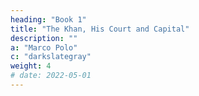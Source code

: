 ```yaml
---
heading: "Book 1"
title: "The Khan, His Court and Capital"
description: ""
a: "Marco Polo"
c: "darkslategray"
weight: 4
# date: 2022-05-01
---
```


